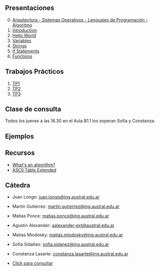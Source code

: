 ## Presentaciones

0. [Arquitectura - Sistemas Operativos - Lenguajes de Programación - Algoritmo](presentation/0-Arq-SO-LP.pdf)
1. [Introduction](introduction)
2. [Hello World](hello-world)
3. [Variables](variables)
4. [Strings](strings)
5. [If Statements](ifs)
6. [Functions](functions)
<!-- 7. [Lists](lists) -->
<!-- 8. [Loops](loops) -->
<!-- 9. [Recursion](recursion) -->
<!-- 10. [Objects & Classes](objects) -->
<!-- 12. [List Comprehension & Plots](listsplots) -->
<!-- 11. [Java Adapter](java) -->

## Trabajos Prácticos

1. [TP1](practice/1)
2. [TP2](practice/2)
3. [TP3](practice/3)
<!--4. [TP4](practice/4) -->
<!--5. [TP5](practice/5) -->
<!--6. [TP6](practice/6) -->
<!--7. [TP7](practice/7) -->
<!--8. [TP8](practice/8) -->

## Clase de consulta

Todos los jueves a las 16.30 en el Aula B1.1 los esperan Sofía y Constanza.

## Ejemplos

<!-- - [Objecto Marker](resources/marker) -->
<!-- - [Objecto Bicycle](resources/bicycle) -->
<!-- - [Multi Array](resources/multiarray) -->
<!-- - [Tester.java](resources/Tester.java) -->
<!-- - [Pen.java](resources/Pen.java) -->
<!-- - [ArraySamples.java](resources/ArraySamples.java) -->
<!-- - [Factorial.java](resources/Factorial.java) -->

<!-- ## Repaso Parcial

* [Ejercicios](resources/parcial)
 -->

<!-- ## Cartelera -->

<!-- * [Final Cartelera](resources/cartelera) -->

## Recursos

* [What's an algorithm?](https://www.youtube.com/watch?v=6hfOvs8pY1k)
* [ASCII Table Extended](https://computersciencewiki.org/images/3/3d/Ascii_table.png)
<!-- * [Programa](https://drive.google.com/file/d/1mvKoX8RAQVYJUuPx-i6xQQl2XdBYNCOu/view?usp=sharing) -->
<!-- - [Clase Scanner.java](resources/scanner) -->
<!-- * [The Java Tutorials](https://docs.oracle.com/javase/tutorial/) -->

## Cátedra

* Juan Longo: [juan.longo@ing.austral.edu.ar](mailto:juan.longo@ing.austral.edu.ar)
* Martin Gutierrez: [martin.gutierrez@ing.austral.edu.ar](mailto:martin.gutierrez@ing.austral.edu.ar)
* Matias Ponce: [matias.ponce@ing.austral.edu.ar](mailto:matias.ponce@ing.austral.edu.ar)
* Agustin Alexander: [aalexander-ext@austral.edu.ar](mailto:aalexander-ext@austral.edu.ar)
* Matias Miodosky: [matias.miodosky@ing.austral.edu.ar](matias.miodosky@ing.austral.edu.ar)
* Sofía Sidañez: [sofia.sidanez@ing.austral.edu.ar](mailto:sofia.sidanez@ing.austral.edu.ar)
* Constanza Lasarte: [constanza.lasarte@ing.austral.edu.ar](mailto:constanza.lasarte@ing.austral.edu.ar)

* [Click para consultar](mailto:juan.longo@ing.austral.edu.ar,martin.gutierrez@ing.austral.edu.ar,matias.ponce@ing.austral.edu.ar,aalexander-ext@austral.edu.ar,sofia.sidanez@ing.austral.edu.ar,constanza.lasarte@ing.austral.edu.ar,matias.miodosky@ing.austral.edu.ar?subject=Consulta)

